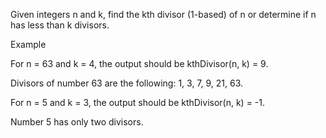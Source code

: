 Given integers n and k, find the kth divisor (1-based) of n or determine if n has less than k divisors.

Example

For n = 63 and k = 4, the output should be
kthDivisor(n, k) = 9.

Divisors of number 63 are the following: 1, 3, 7, 9, 21, 63.

For n = 5 and k = 3, the output should be
kthDivisor(n, k) = -1.

Number 5 has only two divisors.
